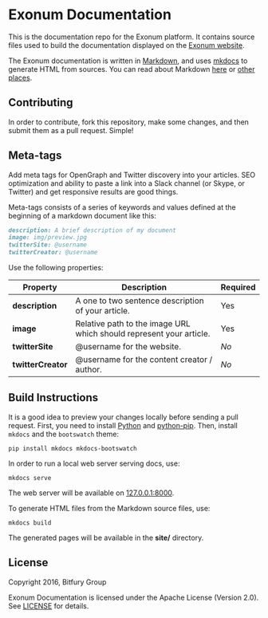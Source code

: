 # Exonum Documentation

This is the documentation repo for the Exonum platform. It contains source files
used to build the documentation displayed on the [Exonum
website](http://exonum.com/).

The Exonum documentation is written in [Markdown](https://en.wikipedia.org/wiki/Markdown),
and uses [mkdocs](http://www.mkdocs.org/) to generate HTML from sources.
You can read about Markdown [here](https://guides.github.com/features/mastering-markdown/) or [other](https://github.com/adam-p/markdown-here/wiki/Markdown-Cheatsheet) [places](http://www.mkdocs.org/user-guide/writing-your-docs/).

## Contributing

In order to contribute, fork this repository, make some changes, and then submit them as a pull request. Simple!

## Meta-tags

Add meta tags for OpenGraph and Twitter discovery into your articles. SEO optimization and ability to paste a link into a Slack channel (or Skype, or Twitter) and get responsive results are good things.

Meta-tags consists of a series of keywords and values defined at the beginning of a markdown document like this:

```markdown
description: A brief description of my document
image: img/preview.jpg
twitterSite: @username
twitterCreator: @username
```

Use the following properties:

| Property | Description | Required |
| --- | --- | --- |
| **description** | A one to two sentence description of your article. | Yes |
| **image** | Relative path to the image URL which should represent your article. | Yes |
| **twitterSite** | @username for the website. | *No* |
| **twitterCreator** | @username for the content creator / author. | *No* |

## Build Instructions

It is a good idea to preview your changes locally before sending a pull request. 
First, you need to install [Python](http://python.org/) and [python-pip](https://pip.readthedocs.io/en/stable/installing/).
Then, install `mkdocs` and the `bootswatch` theme:
```
pip install mkdocs mkdocs-bootswatch
```

In order to run a local web server serving docs, use:
```
mkdocs serve
```
The web server will be available on [127.0.0.1:8000](http://127.0.0.1:8000/).

To generate HTML files from the Markdown source files, use:
```
mkdocs build
```
The generated pages will be available in the **site/** directory.

## License

Copyright 2016, Bitfury Group

Exonum Documentation is licensed under the Apache License (Version 2.0). See
[LICENSE](LICENSE) for details.

